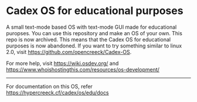 # Cadex OS for educational purposes
 A small text-mode based OS with text-mode GUI made for educational puropses. You can use this repository and make an OS of your own. This repo is now archived. This means that the Cadex OS for educational purposes is now abandoned. If you want to try something similar to linux 2.0, visit https://github.com/opencreeck/Cadex-OS.

 For more help, visit <a href="https://wiki.osdev.org/">https://wiki.osdev.org/</a> and <a href="https://www.whoishostingthis.com/resources/os-development/">https://www.whoishostingthis.com/resources/os-development/</a>
 
 <hr>
 For documentation on this OS, refer <a href="https://hypercreeck.cf/cadex/os/edu/docs">
https://hypercreeck.cf/cadex/os/edu/docs</a>
